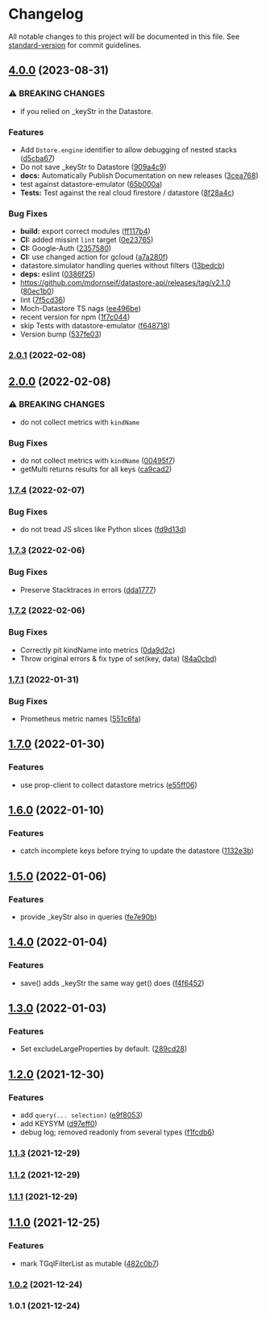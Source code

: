 # Changelog

All notable changes to this project will be documented in this file. See [standard-version](https://github.com/conventional-changelog/standard-version) for commit guidelines.

## [4.0.0](https://github.com/mdornseif/datastore-api/compare/v2.0.1...v4.0.0) (2023-08-31)


### ⚠ BREAKING CHANGES

* if you relied on _keyStr in the Datastore.

### Features

* Add `Dstore.engine` identifier to allow debugging of nested stacks ([d5cba67](https://github.com/mdornseif/datastore-api/commit/d5cba6715a9e22e2cc5482347437f9b223be2c12))
* Do not save _keyStr to Datastore ([909a4c9](https://github.com/mdornseif/datastore-api/commit/909a4c91a0c43d15b7ca299796256839de7861f8))
* **docs:** Automatically Publish Documentation on new releases ([3cea768](https://github.com/mdornseif/datastore-api/commit/3cea76874e355a2f1df38d156d5d5cac264971c7))
* test against datastore-emulator ([65b000a](https://github.com/mdornseif/datastore-api/commit/65b000abe0f077c9220f377beb3003d33542975f))
* **Tests:** Test against the real cloud firestore / datastore ([8f28a4c](https://github.com/mdornseif/datastore-api/commit/8f28a4c23bdef1768be2732d37882030aff1d5ee))


### Bug Fixes

* **build:** export correct modules ([ff117b4](https://github.com/mdornseif/datastore-api/commit/ff117b42bc36585776d300e8cf84484a8838c633))
* **CI:** added missint `lint` target ([0e23765](https://github.com/mdornseif/datastore-api/commit/0e2376583c1ab5dbbaded31bcfc1800b4807eed6))
* **CI:** Google-Auth ([2357580](https://github.com/mdornseif/datastore-api/commit/23575803e608b005e0d9a5ae30c5f79b89b5e45e))
* **CI:** use changed action for gcloud ([a7a280f](https://github.com/mdornseif/datastore-api/commit/a7a280fc32890ea5f6df18cc5b3dd9b869445ec2))
* datastore.simulator handling queries without filters ([13bedcb](https://github.com/mdornseif/datastore-api/commit/13bedcb9869473af03806f2d8c33c69ce0095a82))
* **deps:** eslint ([0386f25](https://github.com/mdornseif/datastore-api/commit/0386f25f492a4b1d0aebd2b71a13437a51e3dad2))
* https://github.com/mdornseif/datastore-api/releases/tag/v2.1.0 ([80ec1b0](https://github.com/mdornseif/datastore-api/commit/80ec1b0a4254bd30c51e204163abaabf70a23415))
* lint ([7f5cd36](https://github.com/mdornseif/datastore-api/commit/7f5cd36821e670b989e858482b751b4e74f1d4ef))
* Moch-Datastore TS nags ([ee496be](https://github.com/mdornseif/datastore-api/commit/ee496be3b6fcf5fd3e574dde06dc3411e4facc75))
* recent version for npm ([1f7c044](https://github.com/mdornseif/datastore-api/commit/1f7c044af2994da2c167db46521a9ee7c1b8fccd))
* skip Tests with datastore-emulator ([f648718](https://github.com/mdornseif/datastore-api/commit/f6487189e3b9de912ad0b2b363b1a87e772b25e2))
* Version bump ([537fe03](https://github.com/mdornseif/datastore-api/commit/537fe03e39265854fd9e4125c85e5b8b0a757bb1))

### [2.0.1](https://github.com/mdornseif/datastore-api/compare/v2.0.0...v2.0.1) (2022-02-08)

## [2.0.0](https://github.com/mdornseif/datastore-api/compare/v1.7.4...v2.0.0) (2022-02-08)


### ⚠ BREAKING CHANGES

* do not collect metrics with `kindName`

### Bug Fixes

* do not collect metrics with `kindName` ([00495f7](https://github.com/mdornseif/datastore-api/commit/00495f7093505b2de2d7a9693aad54253d363eb0))
* getMulti returns results for all keys ([ca9cad2](https://github.com/mdornseif/datastore-api/commit/ca9cad292cfebf2284529496d82eceea05baf02d))

### [1.7.4](https://github.com/mdornseif/datastore-api/compare/v1.7.3...v1.7.4) (2022-02-07)


### Bug Fixes

* do not tread JS slices like Python slices ([fd9d13d](https://github.com/mdornseif/datastore-api/commit/fd9d13d770928e198001464977ac47ffc008f46f))

### [1.7.3](https://github.com/mdornseif/datastore-api/compare/v1.7.2...v1.7.3) (2022-02-06)


### Bug Fixes

* Preserve Stacktraces in errors ([dda1777](https://github.com/mdornseif/datastore-api/commit/dda177778e5dd08ca363b00ff868ec15071afc36))

### [1.7.2](https://github.com/mdornseif/datastore-api/compare/v1.7.1...v1.7.2) (2022-02-06)


### Bug Fixes

* Correctly pit kindName into metrics ([0da9d2c](https://github.com/mdornseif/datastore-api/commit/0da9d2ca2927c4c0dbb793bcc89b4742610a82e7))
* Throw original errors & fix type of set(key, data) ([84a0cbd](https://github.com/mdornseif/datastore-api/commit/84a0cbda78119bc6bef7a710b5bf137fdea1f9cb))

### [1.7.1](https://github.com/mdornseif/datastore-api/compare/v1.7.0...v1.7.1) (2022-01-31)


### Bug Fixes

* Prometheus metric names ([551c6fa](https://github.com/mdornseif/datastore-api/commit/551c6fad3cfea10f1a452cf12083a91848468510))

## [1.7.0](https://github.com/mdornseif/datastore-api/compare/v1.6.0...v1.7.0) (2022-01-30)


### Features

* use prop-client to collect datastore metrics ([e55ff06](https://github.com/mdornseif/datastore-api/commit/e55ff06c8e069ca0df798c1e1f34c2eb9bf9079b))

## [1.6.0](https://github.com/mdornseif/datastore-api/compare/v1.5.0...v1.6.0) (2022-01-10)


### Features

* catch incomplete keys before trying to update the datastore ([1132e3b](https://github.com/mdornseif/datastore-api/commit/1132e3b52913d83b189c7bf94101c6df162f87df))

## [1.5.0](https://github.com/mdornseif/datastore-api/compare/v1.4.0...v1.5.0) (2022-01-06)


### Features

* provide  _keyStr also in queries ([fe7e90b](https://github.com/mdornseif/datastore-api/commit/fe7e90b3011e08de552e1b4e35b1ad110efa6b1b))

## [1.4.0](https://github.com/mdornseif/datastore-api/compare/v1.3.0...v1.4.0) (2022-01-04)


### Features

* save() adds _keyStr the same way get() does ([f4f6452](https://github.com/mdornseif/datastore-api/commit/f4f6452c77046c0ee8d0b6ddfe2ec6744a4968bd))

## [1.3.0](https://github.com/mdornseif/datastore-api/compare/v1.2.0...v1.3.0) (2022-01-03)


### Features

* Set excludeLargeProperties by default. ([289cd28](https://github.com/mdornseif/datastore-api/commit/289cd289651b0c34f36098370b3dfbe249790c5a))

## [1.2.0](https://github.com/mdornseif/datastore-api/compare/v1.1.3...v1.2.0) (2021-12-30)


### Features

* add `query(... selection)` ([e9f8053](https://github.com/mdornseif/datastore-api/commit/e9f8053fa98f496e69ccf83e649e7c1502751f16))
* add KEYSYM ([d97eff0](https://github.com/mdornseif/datastore-api/commit/d97eff09f0c7dd60caa860eda45975438d369920))
* debug log; removed readonly from several types ([f1fcdb6](https://github.com/mdornseif/datastore-api/commit/f1fcdb62551c3c624fcfd67f550f40a5bbd38138))

### [1.1.3](https://github.com/mdornseif/datastore-api/compare/v1.1.2...v1.1.3) (2021-12-29)

### [1.1.2](https://github.com/mdornseif/datastore-api/compare/v1.1.1...v1.1.2) (2021-12-29)

### [1.1.1](https://github.com/mdornseif/datastore-api/compare/v1.1.0...v1.1.1) (2021-12-29)

## [1.1.0](https://github.com/mdornseif/datastore-api/compare/v1.0.2...v1.1.0) (2021-12-25)


### Features

* mark TGqlFilterList as mutable ([482c0b7](https://github.com/mdornseif/datastore-api/commit/482c0b743a7ebde861448bd927db40b9179c547b))

### [1.0.2](https://github.com/mdornseif/datastore-api/compare/v1.0.1...v1.0.2) (2021-12-24)

### 1.0.1 (2021-12-24)
